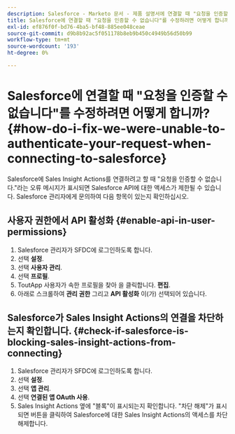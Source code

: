 ```yaml
---
description: Salesforce - Marketo 문서 - 제품 설명서에 연결할 때 "요청을 인증할 수 없습니다"를 수정하려면 어떻게 합니까?
title: Salesforce에 연결할 때 "요청을 인증할 수 없습니다"를 수정하려면 어떻게 합니까?
exl-id: ef876f0f-bd76-4ba5-bf48-885ee048ceae
source-git-commit: d9b8b92ac5f051178b8eb9b450c4949b56d50b99
workflow-type: tm+mt
source-wordcount: '193'
ht-degree: 0%

---
```


# Salesforce에 연결할 때 &quot;요청을 인증할 수 없습니다&quot;를 수정하려면 어떻게 합니까? {#how-do-i-fix-we-were-unable-to-authenticate-your-request-when-connecting-to-salesforce}

Salesforce에 Sales Insight Actions를 연결하려고 할 때 &quot;요청을 인증할 수 없습니다.&quot;라는 오류 메시지가 표시되면 Salesforce API에 대한 액세스가 제한될 수 있습니다. Salesforce 관리자에게 문의하여 다음 항목이 있는지 확인하십시오.

## 사용자 권한에서 API 활성화 {#enable-api-in-user-permissions}

1. Salesforce 관리자가 SFDC에 로그인하도록 합니다.
1. 선택 **설정**.
1. 선택 **사용자 관리**.
1. 선택 **프로필**.
1. ToutApp 사용자가 속한 프로필을 찾아 을 클릭합니다. **편집**.
1. 아래로 스크롤하여 **관리 권한** 그리고 **API 활성화** 이(가) 선택되어 있습니다.

## Salesforce가 Sales Insight Actions의 연결을 차단하는지 확인합니다. {#check-if-salesforce-is-blocking-sales-insight-actions-from-connecting}

1. Salesforce 관리자가 SFDC에 로그인하도록 합니다.
1. 선택 **설정**.
1. 선택 **앱 관리**.
1. 선택 **연결된 앱 OAuth 사용**.
1. Sales Insight Actions 옆에 &quot;블록&quot;이 표시되는지 확인합니다. &quot;차단 해제&quot;가 표시되면 버튼을 클릭하여 Salesforce에 대한 Sales Insight Actions의 액세스를 차단 해제합니다.

